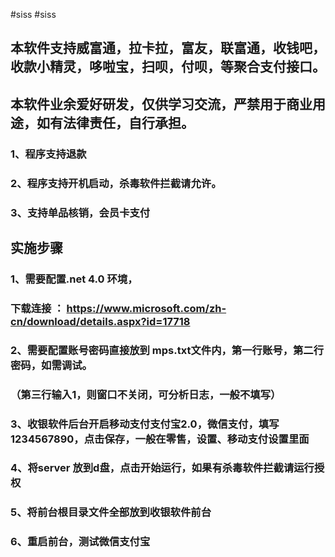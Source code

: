 #siss
#siss

## 本软件支持威富通，拉卡拉，富友，联富通，收钱吧，收款小精灵，哆啦宝，扫呗，付呗，等聚合支付接口。 
## 本软件业余爱好研发，仅供学习交流，严禁用于商业用途，如有法律责任，自行承担。

### 1、程序支持退款
### 2、程序支持开机启动，杀毒软件拦截请允许。
### 3、支持单品核销，会员卡支付
## 实施步骤
### 1、需要配置.net 4.0 环境， 
###     下载连接 ： https://www.microsoft.com/zh-cn/download/details.aspx?id=17718
### 2、需要配置账号密码直接放到 mps.txt文件内，第一行账号，第二行密码，如需调试。
###    （第三行输入1，则窗口不关闭，可分析日志，一般不填写）
### 3、收银软件后台开启移动支付支付宝2.0，微信支付，填写1234567890，点击保存，一般在零售，设置、移动支付设置里面
### 4、将server 放到d盘，点击开始运行，如果有杀毒软件拦截请运行授权
### 5、将前台根目录文件全部放到收银软件前台
### 6、重启前台，测试微信支付宝

